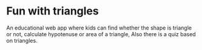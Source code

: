 # Fun with triangles

An educational web app where kids can find whether the shape is triangle or not, calculate hypotenuse or area of a triangle, Also there is a quiz based on triangles.
